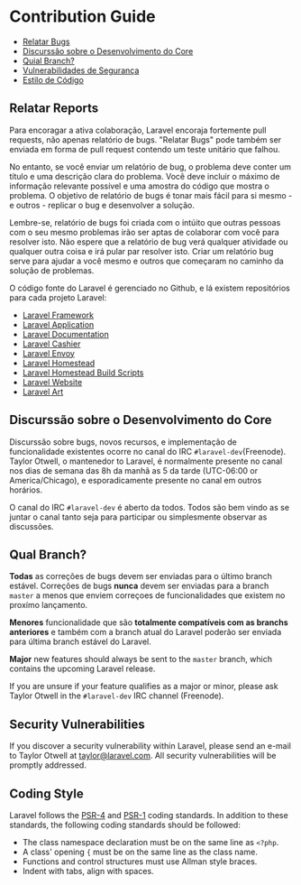 # Contribution Guide

- [Relatar Bugs](#bug-reports)
- [Discurssão sobre o Desenvolvimento do Core](#core-development-discussion)
- [Quial Branch?](#which-branch)
- [Vulnerabilidades de Segurança](#security-vulnerabilities)
- [Estilo de Código](#coding-style)

<a name="bug-reports"></a>
## Relatar Reports

Para encoragar a ativa colaboração, Laravel encoraja fortemente pull requests, não apenas relatório de bugs. "Relatar Bugs" pode também ser enviada em forma de pull request contendo um teste unitário que falhou. 

No entanto, se você enviar um relatório de bug, o problema deve conter um título e uma descrição clara do problema. Você deve incluir o máximo de informação relevante possível e uma amostra do código que mostra o problema. O objetivo de relatório de bugs é tonar mais fácil para si mesmo - e outros - replicar o bug e desenvolver a solução. 

Lembre-se, relatório de bugs foi criada com o intúito que outras pessoas com o seu mesmo problemas irão ser aptas de colaborar com você para resolver isto. Não espere que a relatório de bug verá qualquer atividade ou qualquer outra coisa e irá pular par resolver isto. Criar um relatório bug serve para ajudar a você mesmo e outros que começaram no caminho da solução de problemas. 

O código fonte do Laravel é gerenciado no Github, e lá existem repositórios para cada projeto Laravel:

- [Laravel Framework](https://github.com/laravel/framework)
- [Laravel Application](https://github.com/laravel/laravel)
- [Laravel Documentation](https://github.com/laravel/docs)
- [Laravel Cashier](https://github.com/laravel/cashier)
- [Laravel Envoy](https://github.com/laravel/envoy)
- [Laravel Homestead](https://github.com/laravel/homestead)
- [Laravel Homestead Build Scripts](https://github.com/laravel/settler)
- [Laravel Website](https://github.com/laravel/laravel.com)
- [Laravel Art](https://github.com/laravel/art)

<a name="core-development-discussion"></a>
## Discurssão sobre o Desenvolvimento do Core

Discurssão sobre bugs, novos recursos, e implementação de funcionalidade existentes ocorre no canal do IRC `#laravel-dev`(Freenode). Taylor Otwell, o mantenedor to Laravel, é normalmente presente no canal nos dias de semana das 8h da manhã as 5 da tarde (UTC-06:00 or America/Chicago), e esporadicamente presente no canal em outros horários. 

O canal do IRC `#laravel-dev` é aberto da todos. Todos são bem vindo as se juntar o canal tanto seja para participar ou simplesmente observar as discussões. 

<a name="which-branch"></a>
## Qual Branch?

**Todas** as correções de bugs devem ser enviadas para o último branch estável. Correções de bugs  **nunca** devem ser enviadas para a branch `master` a menos que enviem correçoes de funcionalidades que existem no proxímo lançamento.  

**Menores** funcionalidade que são **totalmente compatíveis com as branchs anteriores**  e também com a branch atual do Laravel poderão ser enviada para última branch estável do Laravel.

**Major** new features should always be sent to the `master` branch, which contains the upcoming Laravel release.

If you are unsure if your feature qualifies as a major or minor, please ask Taylor Otwell in the `#laravel-dev` IRC channel (Freenode).

<a name="security-vulnerabilities"></a>
## Security Vulnerabilities

If you discover a security vulnerability within Laravel, please send an e-mail to Taylor Otwell at <a href="mailto:taylor@laravel.com">taylor@laravel.com</a>. All security vulnerabilities will be promptly addressed.

<a name="coding-style"></a>
## Coding Style

Laravel follows the [PSR-4](https://github.com/php-fig/fig-standards/blob/master/accepted/PSR-4-autoloader.md) and [PSR-1](https://github.com/php-fig/fig-standards/blob/master/accepted/PSR-1-basic-coding-standard.md) coding standards. In addition to these standards, the following coding standards should be followed:

- The class namespace declaration must be on the same line as `<?php`.
- A class' opening `{` must be on the same line as the class name.
- Functions and control structures must use Allman style braces.
- Indent with tabs, align with spaces.
